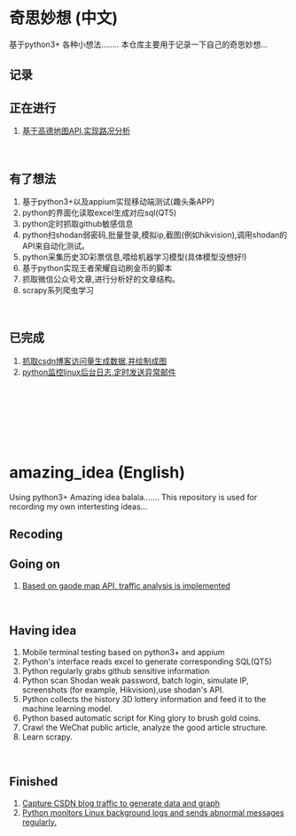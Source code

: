 # 奇思妙想 (中文)

基于python3+
各种小想法........
本仓库主要用于记录一下自己的奇思妙想...

记录
-----

## 正在进行
1. [基于高德地图API,实现路况分析](https://github.com/unlimitbladeworks/traffic-monitor)

<br>

## 有了想法
1. 基于python3+以及appium实现移动端测试(趣头条APP)
2. python的界面化读取excel生成对应sql(QT5)
3. python定时抓取github敏感信息
4. python扫shodan弱密码,批量登录,模拟ip,截图(例如hikvision),调用shodan的API来自动化测试。
5. python采集历史3D彩票信息,喂给机器学习模型(具体模型没想好!)
6. 基于python实现王者荣耀自动刷金币的脚本
7. 抓取微信公众号文章,进行分析好的文章结构。
8. scrapy系列爬虫学习

<br>

## 已完成
1. [抓取csdn博客访问量生成数据,并绘制成图](https://github.com/unlimitbladeworks/spider_csdn)
2. [python监控linux后台日志,定时发送异常邮件](https://github.com/unlimitbladeworks/monitor-linux)
<br>
<br>
<br>
<br>
<br>
<br>


# amazing_idea (English)

Using python3+
Amazing idea balala.......
This repository is used for recording my own intertesting ideas...

Recoding
-----

## Going on
1. [Based on gaode map API, traffic analysis is implemented](https://github.com/unlimitbladeworks/traffic-monitor)

<br>

## Having idea
1. Mobile terminal testing based on python3+ and appium
2. Python's interface reads excel to generate corresponding SQL(QT5)
3. Python regularly grabs github sensitive information
4. Python scan Shodan weak password, batch login, simulate IP, screenshots (for example, Hikvision),use shodan's API.
5. Python collects the history 3D lottery information and feed it to the machine learning model.
6. Python based automatic script for King glory to brush gold coins.
7. Crawl the WeChat public article, analyze the good article structure.
8. Learn scrapy.
<br>

## Finished
1. [Capture CSDN blog traffic to generate data and graph](https://github.com/unlimitbladeworks/spider_csdn)
2. [Python monitors Linux background logs and sends abnormal messages regularly.](https://github.com/unlimitbladeworks/monitor-linux)
<br>

<br>
<br>
<br>
<br>
<br>
<br>


